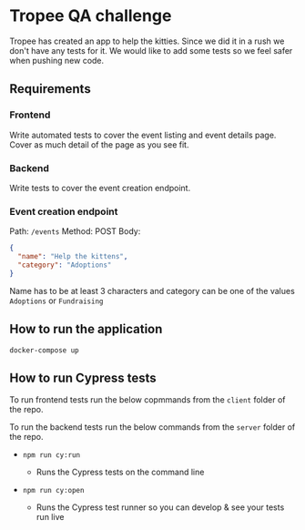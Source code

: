 # Tropee QA challenge

Tropee has created an app to help the kitties. Since we did it in a rush we don't have any tests for it.
We would like to add some tests so we feel safer when pushing new code.

## Requirements

### Frontend

Write automated tests to cover the event listing and event details page. Cover as much detail of the page as you see fit.

### Backend

Write tests to cover the event creation endpoint.

### Event creation endpoint
Path: `/events`
Method: POST
Body: 
```json
{
  "name": "Help the kittens",
  "category": "Adoptions"
}
```

Name has to be at least 3 characters and category can be one of the values `Adoptions` or `Fundraising`

## How to run the application

`docker-compose up`

## How to run Cypress tests
To run frontend tests run the below copmmands from the `client` folder of the repo.

To run the backend tests run the below commands from the `server` folder of the repo.

* `npm run cy:run`
  * Runs the Cypress tests on the command line

* `npm run cy:open`
  * Runs the Cypress test runner so you can develop & see your tests run live 

